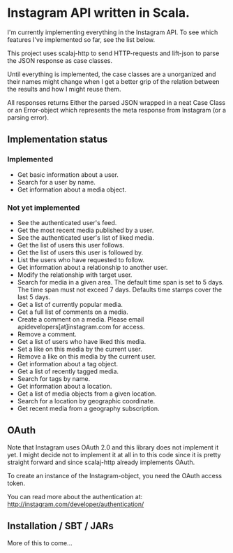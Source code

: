# Instagram API written in Scala.
I'm currently implementing everything in the Instagram API. To see which features I've implemented so far, see the list below.

This project uses scalaj-http to send HTTP-requests and lift-json to parse the JSON response as case classes.

Until everything is implemented, the case classes are a unorganized and their names might change when I get a better grip of the relation between the results and how I might reuse them.

All responses returns Either the parsed JSON wrapped in a neat Case Class or an Error-object which represents the meta response from Instagram (or a parsing error).

## Implementation status
### Implemented
 * Get basic information about a user.
 * Search for a user by name.
 * Get information about a media object.
### Not yet implemented
 * See the authenticated user's feed.
 * Get the most recent media published by a user.
 * See the authenticated user's list of liked media.
 * Get the list of users this user follows.
 * Get the list of users this user is followed by.
 * List the users who have requested to follow.
 * Get information about a relationship to another user.
 * Modify the relationship with target user.
 * Search for media in a given area. The default time span is set to 5 days. The time span must not exceed 7 days. Defaults time stamps cover the last 5 days.
 * Get a list of currently popular media.
 * Get a full list of comments on a media.
 * Create a comment on a media. Please email apidevelopers[at]instagram.com for access.
 * Remove a comment.
 * Get a list of users who have liked this media.
 * Set a like on this media by the current user.
 * Remove a like on this media by the current user.
 * Get information about a tag object.
 * Get a list of recently tagged media.
 * Search for tags by name.
 * Get information about a location.
 * Get a list of media objects from a given location.
 * Search for a location by geographic coordinate.
 * Get recent media from a geography subscription.

 ## OAuth
 Note that Instagram uses OAuth 2.0 and this library does not implement it yet. I might decide not to implement it at all in to this code since it is pretty straight forward and since scalaj-http already implements OAuth.
 
 To create an instance of the Instagram-object, you need the OAuth access token.

 You can read more about the authentication at: http://instagram.com/developer/authentication/

 ## Installation / SBT / JARs
 More of this to come...
